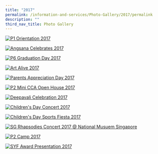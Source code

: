```yaml
---
title: "2017"
permalink: /information-and-services/Photo-Gallery/2017/permalink
description: ""
third_nav_title: Photo Gallery
---
```

[![P1 Orientation 2017](/images/P1%20ORIENTATION.png)](https://photos.google.com/share/AF1QipMGDmMqOk7fcDtFTTrhUM7wYdV1EIPSkAqdkhXzx8kWt_9gJYNMbGC7gMXD5WthiA?key=Vml1ZG1PT01MV2x3N2VwU1c4dGw1Wm1id3hzLWR3)

[![Angsana Celebrates 2017](/images/ANGSANA%20CELEBRATES.png)](https://photos.google.com/share/AF1QipNioWWFT0OnElm1q8UHa8J63Z8Mg3DIMAU47qujq3luPd0GVaCjn626bgilReuMrw?key=bVdMYUVsdWJ0RlBhNG1hdjRCV08yOVJ1ekpYNVRn)

[![P6 Graduation Day 2017](/images/P6%20GRAD.png)](https://photos.google.com/share/AF1QipN0_F4y1uSVYAKH7c29LtZiQYeSs_7Ziab92_K7f6i0rZvR3Db43pwo-NioFRq02A?key=bmxoT004LXRtZGRrdGpZemhfQWIxcFRRT1ZPczhn)

[![Art Alive 2017](/images/ART%20ALIVE.png)](https://photos.google.com/share/AF1QipMQsXNekUNy5TnLWEr-5gi-07QoeFjqsyBqLuPCflowi_DwmC5_6DX915ma72bseA?key=S1M0NmVnLXZ2VFlhMVR0STdJa3lNUnRGQWN0TGxB)

[![Parents Appreciation Day 2017](/images/PARENTS%20APPRECIATION%20DAY.png)](https://photos.google.com/share/AF1QipMIAEIyIVzMkS4l-4xH1o0XOXj_6kuh7qjeVVlfTGHi2QdZfwouHshp3rj_wPwldg?key=MWZsd0xUVU9NZ0dZRDlLQ2pieG52M2VJVktUTmxB)

[![P2 Mini CCA Open House 2017](/images/P2%20MINI%20OPEN%20HOUSE.png)](https://photos.google.com/share/AF1QipNv5oDizhK3cShGeo-xkGS2PcGRQcY-pnNAXB44zVcdSpllohmSgM7HVajIANxmqw?key=NFhoRlJpSExLbjRPdVliZUx6NERPc19oUllkS2l3)

[![Deepavali Celebration 2017](/images/DEEPAVALI.png)](https://photos.google.com/share/AF1QipOxUQlqyetQFFx0rw4tlTlE3BLjxCxpDeUMCvbjEZmoD-JQwAwkhfV8u8n6tUyyRA?key=d1hDMmdOSEpWaTUwTWZRMVh4akREM2VKaHpDUS13)

[![Children's Day Concert 2017](/images/CHILDREN%20DAY.png)](https://photos.google.com/share/AF1QipMX831cVintrM3aVSRAxHlWZi2vsZKPbKcS-3wgfQBACy4dw1jH-xOvvfqKTmqrww?key=Q0RTbnRqVUlNYTd2ZmViM0t6dEhzMGFXeWhwVzF3)

[![Children's Day Sports Fiesta 2017](/images/CHILDREN%20DAY%20SPORTS%20FIESTA.png)](https://photos.google.com/share/AF1QipOBgE_LGZ7ynaw_Zarf9NKakFllyhJPd-hXKdEIOc1nG_dwQXS2_o9BD798_RjR6A?key=V1FvZzdVaF8zbDJaX05jUUJ5ZmtEckFKbURoenl3)

[![SG Rhapsodies Concert 2017 @ National Musuem Singapore](/images/SG%20RHAPSODIES.png)](https://photos.google.com/share/AF1QipPOrBAwYjNP9Oj9lmm8K7KtVdDVxSiMZk-Kq_e18mchAR6WXHTb5XBNEs9EqBDIBg?key=ODdXc3BFZkdJZ2tWQzBwRVB5MEFkSWxFVTlqejdB)

[![P2 Camp 2017](/images/P2%20CAMP.png)](https://photos.google.com/share/AF1QipMZebm2CdKBprXdJQ0AS59SkWDlZYox7NPKxeilCGNyN-FXeSsOopj4rss0XdkOPA?key=aGRCcHRtS3ZqbHBYWFZHZ0dtWjFRX18taWFETHN3)

[![SYF Award Presentation 2017](/images/SYF%20AWARD%20PRESENTATION.png)](https://photos.google.com/share/AF1QipNe1MU6FbOj_5D9mPJSgkfWTdvanLZ_-NZe5hR7MiPY-b4s2Hqj54UzhdNHkc5Yvg?key=M1NqcE1YUDRRRTdibHFZd01HcFdlNmVLaEttZzZB)